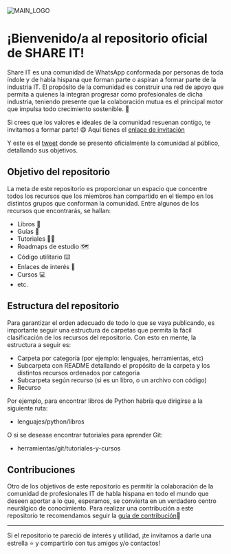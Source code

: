 ![MAIN_LOGO](https://github.com/user-attachments/assets/60e830ed-8373-4846-bfb2-0af4b46da65e)
# ¡Bienvenido/a al repositorio oficial de SHARE IT!

Share IT es una comunidad de WhatsApp conformada por personas de toda índole y de habla hispana que forman parte o aspiran a formar parte de la industria IT. El propósito de la comunidad es construir una red de apoyo que permita a quienes la integran progresar como profesionales de dicha industria, teniendo presente que la colaboración mutua es el principal motor que impulsa todo crecimiento sostenible. 💪

Si crees que los valores e ideales de la comunidad resuenan contigo, te invitamos a formar parte! 😄 Aquí tienes el [enlace de invitación](https://chat.whatsapp.com/LlbgQpQ7EB1Hy5Rq4WhJd6)

Y este es el [tweet](https://x.com/esvdev/status/1855241302092259741) donde se presentó oficialmente la comunidad al público, detallando sus objetivos.

## Objetivo del repositorio

La meta de este repositorio es proporcionar un espacio que concentre todos los recursos que los miembros han compartido en el tiempo en los distintos grupos que conforman la comunidad. Entre algunos de los recursos que encontrarás, se hallan:
- Libros 📖
- Guías 🎯
- Tutoriales 🧑‍🎓
- Roadmaps de estudio 🗺️
- Código utilitario ⌨️
- Enlaces de interés 🔗
- Cursos 💻
- etc.

## Estructura del repositorio
Para garantizar el orden adecuado de todo lo que se vaya publicando, es importante seguir una estructura de carpetas que permita la fácil clasificación de los recursos del repositorio. Con esto en mente, la estructura a seguir es:
- Carpeta por categoría (por ejemplo: lenguajes, herramientas, etc)
- Subcarpeta con README detallando el propósito de la carpeta y los distintos recursos ordenados por categoria
- Subcarpeta según recurso (si es un libro, o un archivo con código)
- Recurso

Por ejemplo, para encontrar libros de Python habría que dirigirse a la siguiente ruta:
- lenguajes/python/libros

O si se desease encontrar tutoriales para aprender Git:
- herramientas/git/tutoriales-y-cursos

## Contribuciones
Otro de los objetivos de este repositorio es permitir la colaboración de la comunidad de profesionales IT de habla hispana en todo el mundo que deseen aportar a lo que, esperamos, se convierta en un verdadero centro neurálgico de conocimiento. Para realizar una contribución a este repositorio te recomendamos seguir la [guía de contribución](https://github.com/eliasvelazquezdev/share-it-resources/blob/main/CONTRIBUTING.md)👐

---
Si el repositorio te pareció de interés y utilidad, ¡te invitamos a darle una estrella ⭐ y compartirlo con tus amigos y/o contactos!
